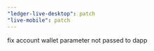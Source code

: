 ```yaml
---
"ledger-live-desktop": patch
"live-mobile": patch
---
```


fix account wallet parameter not passed to dapp
